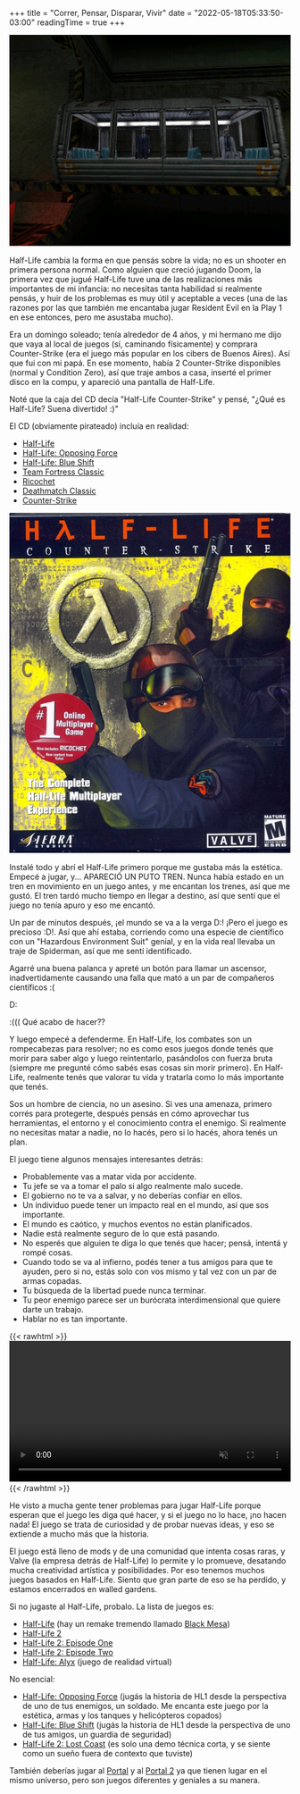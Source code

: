 +++
title = "Correr, Pensar, Disparar, Vivir"
date = "2022-05-18T05:33:50-03:00"
readingTime = true
+++

![Tren con G-Man y un científico adentro](train.jpg)

Half-Life cambia la forma en que pensás sobre la vida; no es un shooter en primera persona normal. Como alguien que creció jugando Doom, la primera vez que jugué Half-Life tuve una de las realizaciones más importantes de mi infancia: no necesitas tanta habilidad si realmente pensás, y huir de los problemas es muy útil y aceptable a veces (una de las razones por las que también me encantaba jugar Resident Evil en la Play 1 en ese entonces, pero me asustaba mucho).

Era un domingo soleado; tenía alrededor de 4 años, y mi hermano me dijo que vaya al local de juegos (sí, caminando físicamente) y comprara Counter-Strike (era el juego más popular en los cibers de Buenos Aires). Así que fui con mi papá. En ese momento, había 2 Counter-Strike disponibles (normal y Condition Zero), así que traje ambos a casa, inserté el primer disco en la compu, y apareció una pantalla de Half-Life.

Noté que la caja del CD decía "Half-Life Counter-Strike" y pensé, "¿Qué es Half-Life? Suena divertido! :)"

El CD (obviamente pirateado) incluía en realidad:

- [Half-Life](https://store.steampowered.com/app/70/HalfLife/)
- [Half-Life: Opposing Force](https://store.steampowered.com/app/50/HalfLife_Opposing_Force/)
- [Half-Life: Blue Shift](https://store.steampowered.com/app/130/HalfLife_Blue_Shift/)
- [Team Fortress Classic](https://store.steampowered.com/app/20/Team_Fortress_Classic/)
- [Ricochet](https://store.steampowered.com/app/60/Ricochet/)
- [Deathmatch Classic](https://store.steampowered.com/app/40/Deathmatch_Classic/)
- [Counter-Strike](https://store.steampowered.com/app/10/CounterStrike/)

![Portada frontal del CD del Half-Life Counter-Strike](cd.jpg)

Instalé todo y abrí el Half-Life primero porque me gustaba más la estética. Empecé a jugar, y... APARECIÓ UN PUTO TREN. Nunca había estado en un tren en movimiento en un juego antes, y me encantan los trenes, así que me gustó. El tren tardó mucho tiempo en llegar a destino, así que sentí que el juego no tenía apuro y eso me encantó.

Un par de minutos después, ¡el mundo se va a la verga D:! ¡Pero el juego es precioso :D!. Así que ahí estaba, corriendo como una especie de científico con un "Hazardous Environment Suit" genial, y en la vida real llevaba un traje de Spiderman, así que me sentí identificado.

Agarré una buena palanca y apreté un botón para llamar un ascensor, inadvertidamente causando una falla que mató a un par de compañeros científicos :(

D:

:((( Qué acabo de hacer??

Y luego empecé a defenderme. En Half-Life, los combates son un rompecabezas para resolver; no es como esos juegos donde tenés que morir para saber algo y luego reintentarlo, pasándolos con fuerza bruta (siempre me pregunté cómo sabés esas cosas sin morir primero). En Half-Life, realmente tenés que valorar tu vida y tratarla como lo más importante que tenés.

Sos un hombre de ciencia, no un asesino. Si ves una amenaza, primero corrés para protegerte, después pensás en cómo aprovechar tus herramientas, el entorno y el conocimiento contra el enemigo. Si realmente no necesitas matar a nadie, no lo hacés, pero si lo hacés, ahora tenés un plan.

El juego tiene algunos mensajes interesantes detrás:

- Probablemente vas a matar vida por accidente.
- Tu jefe se va a tomar el palo si algo realmente malo sucede.
- El gobierno no te va a salvar, y no deberías confiar en ellos.
- Un individuo puede tener un impacto real en el mundo, así que sos importante.
- El mundo es caótico, y muchos eventos no están planificados.
- Nadie está realmente seguro de lo que está pasando.
- No esperés que alguien te diga lo que tenés que hacer; pensá, intentá y rompé cosas.
- Cuando todo se va al infierno, podés tener a tus amigos para que te ayuden, pero si no, estás solo con vos mismo y tal vez con un par de armas copadas.
- Tu búsqueda de la libertad puede nunca terminar.
- Tu peor enemigo parece ser un burócrata interdimensional que quiere darte un trabajo.
- Hablar no es tan importante.

{{< rawhtml >}}
<video src="/blog/half-life/mashup.webm" width="100%" preload autoplay muted playsinline loop></video>
{{< /rawhtml >}}

He visto a mucha gente tener problemas para jugar Half-Life porque esperan que el juego les diga qué hacer, y si el juego no lo hace, ¡no hacen nada! El juego se trata de curiosidad y de probar nuevas ideas, y eso se extiende a mucho más que la historia.

El juego está lleno de mods y de una comunidad que intenta cosas raras, y Valve (la empresa detrás de Half-Life) lo permite y lo promueve, desatando mucha creatividad artística y posibilidades. Por eso tenemos muchos juegos basados en Half-Life. Siento que gran parte de eso se ha perdido, y estamos encerrados en walled gardens.

Si no jugaste al Half-Life, probalo. La lista de juegos es:

- [Half-Life](https://store.steampowered.com/app/70/HalfLife/) (hay un remake tremendo llamado [Black Mesa](https://store.steampowered.com/app/362890/Black_Mesa/))
- [Half-Life 2](https://store.steampowered.com/app/220/HalfLife_2/)
- [Half-Life 2: Episode One](https://store.steampowered.com/app/380/HalfLife_2_Episode_One/)
- [Half-Life 2: Episode Two](https://store.steampowered.com/app/420/HalfLife_2_Episode_Two/)
- [Half-Life: Alyx](https://store.steampowered.com/app/546560/HalfLife_Alyx/) (juego de realidad virtual)

No esencial:

- [Half-Life: Opposing Force](https://store.steampowered.com/app/50/HalfLife_Opposing_Force/) (jugás la historia de HL1 desde la perspectiva de uno de tus enemigos, un soldado. Me encanta este juego por la estética, armas y los tanques y helicópteros copados)
- [Half-Life: Blue Shift](https://store.steampowered.com/app/130/HalfLife_Blue_Shift/) (jugás la historia de HL1 desde la perspectiva de uno de tus amigos, un guardia de seguridad)
- [Half-Life 2: Lost Coast](https://store.steampowered.com/app/340/HalfLife_2_Lost_Coast/) (es solo una demo técnica corta, y se siente como un sueño fuera de contexto que tuviste)

También deberías jugar al [Portal](https://store.steampowered.com/app/400/Portal/) y al [Portal 2](https://store.steampowered.com/app/620/Portal_2/) ya que tienen lugar en el mismo universo, pero son juegos diferentes y geniales a su manera.
